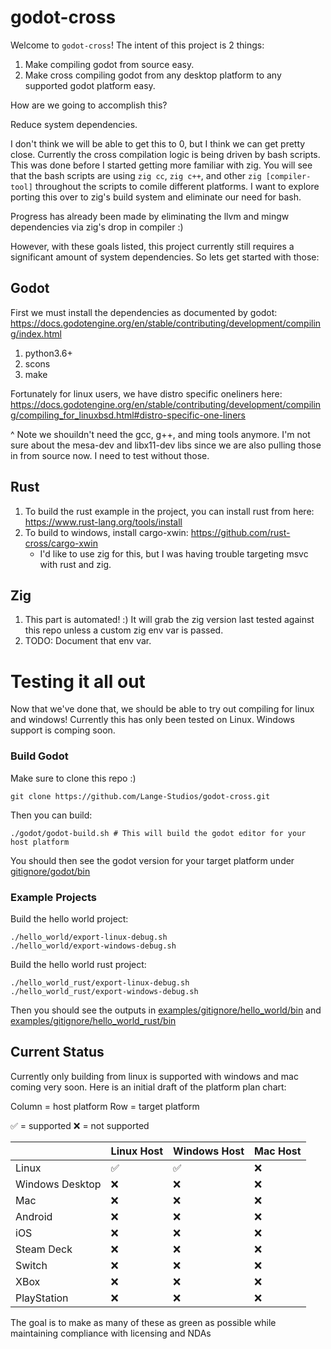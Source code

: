 # godot-cross

Welcome to ``godot-cross``!  The intent of this project is 2 things:

1. Make compiling godot from source easy.
2. Make cross compiling godot from any desktop platform to any supported godot platform easy.

How are we going to accomplish this?

Reduce system dependencies.

I don't think we will be able to get this to 0, but I think we can get pretty close.  Currently the cross compilation logic is being driven by bash scripts.  This was done before I started getting more familiar with zig.  You will see that the bash scripts are using ``zig cc``, ``zig c++``, and other ``zig [compiler-tool]`` throughout the scripts to comile different platforms.  I want to explore porting this over to zig's build system and eliminate our need for bash.


Progress has already been made by eliminating the llvm and mingw dependencies via zig's drop in compiler :)

However, with these goals listed, this project currently still requires a significant amount of system dependencies.  So lets get started with those:

## Godot

First we must install the dependencies as documented by godot: https://docs.godotengine.org/en/stable/contributing/development/compiling/index.html

1. python3.6+
2. scons
3. make

Fortunately for linux users, we have distro specific oneliners here: https://docs.godotengine.org/en/stable/contributing/development/compiling/compiling_for_linuxbsd.html#distro-specific-one-liners

^ Note we shouildn't need the gcc, g++, and ming tools anymore.  I'm not sure about the mesa-dev and libx11-dev libs since we are also pulling those in from source now.  I need to test without those.

## Rust

1. To build the rust example in the project, you can install rust from here: https://www.rust-lang.org/tools/install
2. To build to windows, install cargo-xwin: https://github.com/rust-cross/cargo-xwin
    - I'd like to use zig for this, but I was having trouble targeting msvc with rust and zig.

## Zig

1. This part is automated! :)  It will grab the zig version last tested against this repo unless a custom zig env var is passed.
2. TODO: Document that env var.


# Testing it all out

Now that we've done that, we should be able to try out compiling for linux and windows!  Currently this has only been tested on Linux.  Windows support is comping soon.

### Build Godot

Make sure to clone this repo :)

```
git clone https://github.com/Lange-Studios/godot-cross.git
```

Then you can build:

```
./godot/godot-build.sh # This will build the godot editor for your host platform
```

You should then see the godot version for your target platform under [gitignore/godot/bin](gitignore/godot/bin)

### Example Projects

Build the hello world project:
```
./hello_world/export-linux-debug.sh
./hello_world/export-windows-debug.sh
```

Build the hello world rust project:
```
./hello_world_rust/export-linux-debug.sh
./hello_world_rust/export-windows-debug.sh
```

Then you should see the outputs in [examples/gitignore/hello_world/bin](examples/gitignore/hello_world_rust/bin) and [examples/gitignore/hello_world_rust/bin](examples/gitignore/hello_world_rust/bin)

## Current Status

Currently only building from linux is supported with windows and mac coming very soon.  Here is an initial draft of the platform plan chart:

Column = host platform
Row = target platform

✅ = supported
❌ = not supported

|                 | Linux Host | Windows Host | Mac Host |
|-----------------|------------|--------------|----------|
| Linux           | ✅         | ✅           | ❌       |
| Windows Desktop | ❌         | ❌           | ❌       |
| Mac             | ❌         | ❌           | ❌       |
| Android         | ❌         | ❌           | ❌       |
| iOS             | ❌         | ❌           | ❌       |
| Steam Deck      | ❌         | ❌           | ❌       |
| Switch          | ❌         | ❌           | ❌       |
| XBox            | ❌         | ❌           | ❌       |
| PlayStation     | ❌         | ❌           | ❌       |

The goal is to make as many of these as green as possible while maintaining compliance with licensing and NDAs